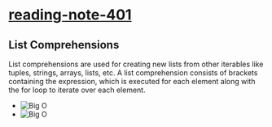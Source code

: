 # [reading-note-401](https://mohammadsilwadi.github.io/reading-note-401/)

##   List Comprehensions

List comprehensions are used for creating new lists from other iterables like tuples, strings, arrays, lists, etc. A list comprehension consists of brackets containing the expression, which is executed for each element along with the for loop to iterate over each element.
- ![Big O ](https://miro.medium.com/max/1400/1*uFMINpEzlskS-QkLfYeuiw.png)
 - ![Big O ](https://miro.medium.com/max/1146/1*5-jD8EV984b0eGUC0gmkfg.png)